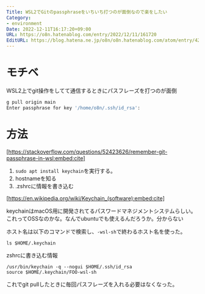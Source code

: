 ```yaml
---
Title: WSL2でGitのpassphraseをいちいち打つのが面倒なので楽をしたい
Category:
- environment
Date: 2022-12-11T16:17:20+09:00
URL: https://o8n.hatenablog.com/entry/2022/12/11/161720
EditURL: https://blog.hatena.ne.jp/o8n/o8n.hatenablog.com/atom/entry/4207112889944170500
---
```


# モチベ

WSL2上でgit操作をしてて通信するときにパスフレーズを打つのが面倒

```sh
g pull origin main
Enter passphrase for key '/home/o8n/.ssh/id_rsa':
```

# 方法

[https://stackoverflow.com/questions/52423626/remember-git-passphrase-in-wsl:embed:cite]


1. `sudo apt install keychain`を実行する。
2. hostnameを知る
3. .zshrcに情報を書き込む


[https://en.wikipedia.org/wiki/Keychain_(software):embed:cite]

keychainはmacOS用に開発されてるパスワードマネジメントシステムらしい。これってOSSなのかな。なんでubuntuでも使えるんだろうか。分からない

ホスト名は以下のコマンドで検索し、`-wsl-sh`で終わるホスト名を使った。
```
ls $HOME/.keychain
```

zshrcに書き込む情報

```
/usr/bin/keychain -q --nogui $HOME/.ssh/id_rsa
source $HOME/.keychain/FOO-wsl-sh
```

これでgit pullしたときに毎回パスフレーズを入れる必要はなくなった。
